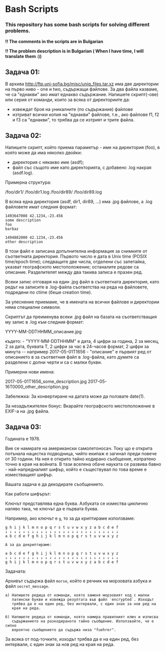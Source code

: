 # Bash Scripts

### This repository has some bash scripts for solving different problems.

**!! The comments in the scripts are in Bulgarian**

**!! The problem description is in Bulgarian ( When I have time, I will translate them :))**

## Задача 01:

В архива http://ftp.uni-sofia.bg/misc/uniq_files.tar.xz има две директории на първо ниво - one и two, съдържащи файлове. За два файла казваме, че са "еднакви" ако имат еднакво съдържание. Напишете скрипт(-ове) или серия от команди, които за всяка от директориите да:
- извеждат броя на уникалните (по съдържание) файлове
- изтриват всички копия на "еднакви" файлове, т.е., ако файлове f1, f2 и f3 са "еднакви", то трябва да се изтрият и трите файла.

## Задача 02:

Напишете скрипт, който приема параметър - име на директория (foo), в която може да има няколко двойки:
- директория с някакво име (asdf);
- файл със същото име като директорията, с добавено .log накрая (asdf.log).

Примерна структура:

/foo/dir1/
/foo/dir1.log
/foo/dir89/
/foo/dir89.log

В всяка една директория (asdf, dir1, dir89, ...) има .jpg файлове, а .log файловете имат следния формат:
```
1493647008 42.1234,-23.456
some description
foo
barbaz

1494882000 42.1234,-23.456
other description
```

В този файл е записана допълнителна информация за снимките от съответната директория. Първото число е дата в Unix time (POSIX time/epoch time); следващите две числа, отделени със запетайка, указват географското местоположение; останалите редове са описание. Разделителят между два такива записа е празен ред.

Всеки запис отговаря на един .jpg файл в съответната директория, като редът на записите в .log-файла съответства на реда на файловете, подредени по ctime (беше creation time).

За улеснение приемаме, че в имената на всички файлове и директории няма специални символи.

Скриптът да преименува всеки .jpg файл на базата на съответстващия му запис в .log към следния формат:

YYYY-MM-DDTHHMM_описание.jpg

където:
    - "YYYY-MM-DDTHHMM" е дата, 4 цифри за година, 2 за месец, 2 за дата, буквата T, 2 цифри за час в 24-часов формат, 2 цифри за минута -- например 2017-05-01T1656
    - "описание" e първият ред от описанието в за съответния файл в .log-файла, като думите са разделени с долни черти и са с малки букви.

Примерни нови имена:

2017-05-01T1656_some_description.jpg
2017-05-16T0000_other_description.jpg

Забележка: За конвертиране на датата може да ползвате date(1).

За незадължителен бонус: Вкарайте географското местоположение в EXIF-а на .jpg файла.

## Задача 03:

Годината е 1978.

Вие се намирате на американски самолетоносач. Току що е открита потънала
нацистка подводница, чийто екипаж е загинал преди повече от 30 години.
На нея е открито тайно кодирано съобщение, изпратено точно в края на войната.
В тази вселена обаче науката се развива бавно - най-напредналият шифър, който
е съществувал по това време е изместващият шифър.

Вашата задача е да декодирате съобщението.

Как работи шифърът:

Ключът представлява една буква. Азбуката се измества циклично наляво така,
че ключът да е първата буква.

Например, ако ключът е `g`, то за да криптираме използваме:

```
g h i j k l m n o p q r s t u v w x y z a b c d e f
↓ ↓ ↓ ↓ ↓ ↓ ↓ ↓ ↓ ↓ ↓ ↓ ↓ ↓ ↓ ↓ ↓ ↓ ↓ ↓ ↓ ↓ ↓ ↓ ↓ ↓
a b c d e f g h i j k l m n o p q r s t u v w x y z

А за да декриптираме:

a b c d e f g h i j k l m n o p q r s t u v w x y z
↓ ↓ ↓ ↓ ↓ ↓ ↓ ↓ ↓ ↓ ↓ ↓ ↓ ↓ ↓ ↓ ↓ ↓ ↓ ↓ ↓ ↓ ↓ ↓ ↓ ↓
g h i j k l m n o p q r s t u v w x y z a b c d e f
```

Задачата:

Архивът съдържа файл `morse`, който е речник на морзовата азбука и файл
`secret_message`.

    a) Напишете редица от команди, която заменя морзовият код с малки
       латински букви и извежда резултата във файл `encrypted`. Изходът
       трябва да е на един ред, без интервали, с един знак за нов ред на
       края на реда.

    б) Напишете редица от команди, която намира правилният ключ и изписва
       съдържанието на разкодираното тайно съобщение. Използвайте, че е силно
       вероятно съобщението да съдържа низа "fuehrer".

За всяка от под-точките, изходът трябва да е на един ред, без интервали, с
един знак за нов ред на края на реда.




